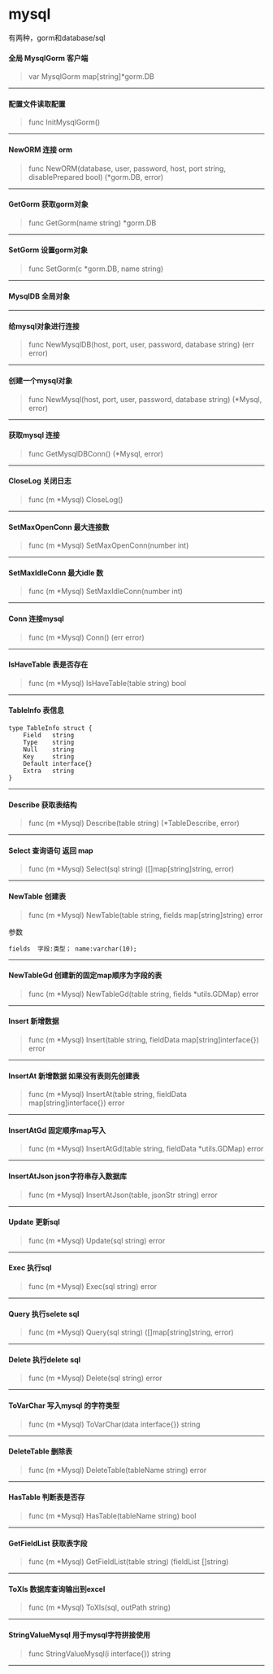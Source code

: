 # mysql

有两种，gorm和database/sql

#### 全局 MysqlGorm 客户端
> var MysqlGorm map[string]*gorm.DB

---

#### 配置文件读取配置
> func InitMysqlGorm()

---

#### NewORM  连接 orm
> func NewORM(database, user, password, host, port string, disablePrepared bool) (*gorm.DB, error)

---

#### GetGorm 获取gorm对象
> func GetGorm(name string) *gorm.DB

---

#### SetGorm 设置gorm对象
> func SetGorm(c *gorm.DB, name string)

---

#### MysqlDB 全局对象

---

#### 给mysql对象进行连接
> func NewMysqlDB(host, port, user, password, database string) (err error)

---

#### 创建一个mysql对象
> func NewMysql(host, port, user, password, database string) (*Mysql, error)

---

#### 获取mysql 连接
> func GetMysqlDBConn() (*Mysql, error)

---

#### CloseLog 关闭日志
> func (m *Mysql) CloseLog()

---

#### SetMaxOpenConn 最大连接数
> func (m *Mysql) SetMaxOpenConn(number int) 

---

#### SetMaxIdleConn 最大idle 数
> func (m *Mysql) SetMaxIdleConn(number int)

---

#### Conn 连接mysql
> func (m *Mysql) Conn() (err error)

---

#### IsHaveTable 表是否存在
> func (m *Mysql) IsHaveTable(table string) bool 

---

#### TableInfo 表信息
```shell
type TableInfo struct {
	Field   string
	Type    string
	Null    string
	Key     string
	Default interface{}
	Extra   string
}
```

---

#### Describe 获取表结构
> func (m *Mysql) Describe(table string) (*TableDescribe, error)

---

#### Select 查询语句 返回 map
> func (m *Mysql) Select(sql string) ([]map[string]string, error)

---

#### NewTable 创建表
> func (m *Mysql) NewTable(table string, fields map[string]string) error

参数
```shell
fields  字段:类型； name:varchar(10);
```

---

#### NewTableGd 创建新的固定map顺序为字段的表
> func (m *Mysql) NewTableGd(table string, fields *utils.GDMap) error

---

#### Insert 新增数据
> func (m *Mysql) Insert(table string, fieldData map[string]interface{}) error

---

#### InsertAt 新增数据 如果没有表则先创建表
> func (m *Mysql) InsertAt(table string, fieldData map[string]interface{}) error 

---

#### InsertAtGd  固定顺序map写入
> func (m *Mysql) InsertAtGd(table string, fieldData *utils.GDMap) error

---

#### InsertAtJson json字符串存入数据库
> func (m *Mysql) InsertAtJson(table, jsonStr string) error

---

#### Update 更新sql
> func (m *Mysql) Update(sql string) error

---

#### Exec 执行sql
> func (m *Mysql) Exec(sql string) error

---

#### Query 执行selete sql
> func (m *Mysql) Query(sql string) ([]map[string]string, error)

---

#### Delete 执行delete sql
> func (m *Mysql) Delete(sql string) error

---

#### ToVarChar  写入mysql 的字符类型
> func (m *Mysql) ToVarChar(data interface{}) string

---

#### DeleteTable 删除表
> func (m *Mysql) DeleteTable(tableName string) error 

---

#### HasTable 判断表是否存
> func (m *Mysql) HasTable(tableName string) bool

---

#### GetFieldList 获取表字段
> func (m *Mysql) GetFieldList(table string) (fieldList []string)

---

#### ToXls 数据库查询输出到excel
> func (m *Mysql) ToXls(sql, outPath string)

---

#### StringValueMysql 用于mysql字符拼接使用
> func StringValueMysql(i interface{}) string 

---

